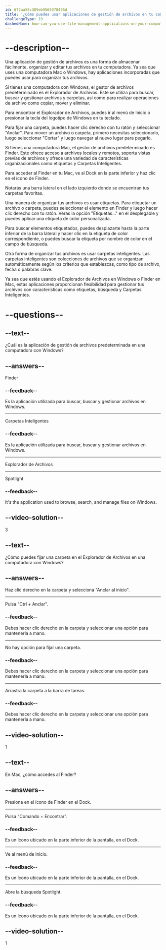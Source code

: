 ```yaml
---
id: 672aa58c389eb9565978495d
title: '¿Cómo puedes usar aplicaciones de gestión de archivos en tu computadora?'
challengeType: 19
dashedName: how-can-you-use-file-management-applications-on-your-computer
---
```


# --description--

Una aplicación de gestión de archivos es una forma de almacenar fácilmente, organizar y editar tus archivos en tu computadora. Ya sea que uses una computadora Mac o Windows, hay aplicaciones incorporadas que puedes usar para organizar tus archivos.

Si tienes una computadora con Windows, el gestor de archivos predeterminado es el Explorador de Archivos. Este se utiliza para buscar, buscar y gestionar archivos y carpetas, así como para realizar operaciones de archivo como copiar, mover y eliminar.

Para encontrar el Explorador de Archivos, puedes ir al menú de Inicio o presionar la tecla del logotipo de Windows en tu teclado.

Para fijar una carpeta, puedes hacer clic derecho con tu ratón y seleccionar "Anclar". Para mover un archivo o carpeta, primero necesitas seleccionarlo, luego seleccionar "Cortar" y luego navegar al nuevo lugar para pegarlo.

Si tienes una computadora Mac, el gestor de archivos predeterminado es Finder. Este ofrece acceso a archivos locales y remotos, soporta vistas previas de archivos y ofrece una variedad de características organizacionales como etiquetas y Carpetas Inteligentes.

Para acceder al Finder en tu Mac, ve al Dock en la parte inferior y haz clic en el ícono de Finder.

Notarás una barra lateral en el lado izquierdo donde se encuentran tus carpetas favoritas.

Una manera de organizar tus archivos es usar etiquetas. Para etiquetar un archivo o carpeta, puedes seleccionar el elemento en Finder y luego hacer clic derecho con tu ratón. Verás la opción "Etiquetas..." en el desplegable y puedes aplicar una etiqueta de color personalizada.

Para buscar elementos etiquetados, puedes desplazarte hasta la parte inferior de la barra lateral y hacer clic en la etiqueta de color correspondiente, o puedes buscar la etiqueta por nombre de color en el campo de búsqueda.

Otra forma de organizar tus archivos es usar carpetas inteligentes. Las carpetas inteligentes son colecciones de archivos que se organizan automáticamente según los criterios que establezcas, como tipo de archivo, fecha o palabras clave.

Ya sea que estés usando el Explorador de Archivos en Windows o Finder en Mac, estas aplicaciones proporcionan flexibilidad para gestionar tus archivos con características como etiquetas, búsqueda y Carpetas Inteligentes.

# --questions--

## --text--

¿Cuál es la aplicación de gestión de archivos predeterminada en una computadora con Windows?

## --answers--

Finder

### --feedback--

Es la aplicación utilizada para buscar, buscar y gestionar archivos en Windows.

---

Carpetas Inteligentes

### --feedback--

Es la aplicación utilizada para buscar, buscar y gestionar archivos en Windows.

---

Explorador de Archivos

---

Spotlight

### --feedback--

It's the application used to browse, search, and manage files on Windows.

## --video-solution--

3

## --text--

¿Cómo puedes fijar una carpeta en el Explorador de Archivos en una computadora con Windows?

## --answers--

Haz clic derecho en la carpeta y selecciona "Anclar al inicio".

---

Pulsa "Ctrl + Anclar".

### --feedback--

Debes hacer clic derecho en la carpeta y seleccionar una opción para mantenerla a mano.

---

No hay opción para fijar una carpeta.

### --feedback--

Debes hacer clic derecho en la carpeta y seleccionar una opción para mantenerla a mano.

---

Arrastra la carpeta a la barra de tareas.

### --feedback--

Debes hacer clic derecho en la carpeta y seleccionar una opción para mantenerla a mano.

## --video-solution--

1

## --text--

En Mac, ¿cómo accedes al Finder?

## --answers--

Presiona en el ícono de Finder en el Dock.

---

Pulsa "Comando + Encontrar".

### --feedback--

Es un ícono ubicado en la parte inferior de la pantalla, en el Dock.

---

Ve al menú de Inicio.

### --feedback--

Es un ícono ubicado en la parte inferior de la pantalla, en el Dock.

---

Abre la búsqueda Spotlight.

### --feedback--

Es un ícono ubicado en la parte inferior de la pantalla, en el Dock.

## --video-solution--

1
